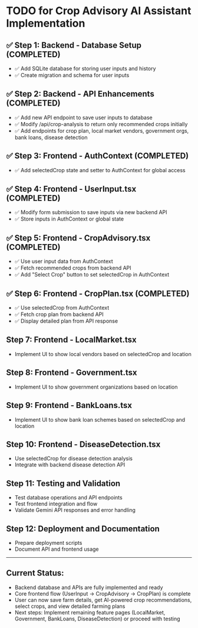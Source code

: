 # TODO for Crop Advisory AI Assistant Implementation

## ✅ Step 1: Backend - Database Setup (COMPLETED)
- ✅ Add SQLite database for storing user inputs and history
- ✅ Create migration and schema for user inputs

## ✅ Step 2: Backend - API Enhancements (COMPLETED)
- ✅ Add new API endpoint to save user inputs to database
- ✅ Modify /api/crop-analysis to return only recommended crops initially
- ✅ Add endpoints for crop plan, local market vendors, government orgs, bank loans, disease detection

## ✅ Step 3: Frontend - AuthContext (COMPLETED)
- ✅ Add selectedCrop state and setter to AuthContext for global access

## ✅ Step 4: Frontend - UserInput.tsx (COMPLETED)
- ✅ Modify form submission to save inputs via new backend API
- ✅ Store inputs in AuthContext or global state

## ✅ Step 5: Frontend - CropAdvisory.tsx (COMPLETED)
- ✅ Use user input data from AuthContext
- ✅ Fetch recommended crops from backend API
- ✅ Add "Select Crop" button to set selectedCrop in AuthContext

## ✅ Step 6: Frontend - CropPlan.tsx (COMPLETED)
- ✅ Use selectedCrop from AuthContext
- ✅ Fetch crop plan from backend API
- ✅ Display detailed plan from API response

## Step 7: Frontend - LocalMarket.tsx
- Implement UI to show local vendors based on selectedCrop and location

## Step 8: Frontend - Government.tsx
- Implement UI to show government organizations based on location

## Step 9: Frontend - BankLoans.tsx
- Implement UI to show bank loan schemes based on selectedCrop and location

## Step 10: Frontend - DiseaseDetection.tsx
- Use selectedCrop for disease detection analysis
- Integrate with backend disease detection API

## Step 11: Testing and Validation
- Test database operations and API endpoints
- Test frontend integration and flow
- Validate Gemini API responses and error handling

## Step 12: Deployment and Documentation
- Prepare deployment scripts
- Document API and frontend usage

---

## Current Status:
- Backend database and APIs are fully implemented and ready
- Core frontend flow (UserInput → CropAdvisory → CropPlan) is complete
- User can now save farm details, get AI-powered crop recommendations, select crops, and view detailed farming plans
- Next steps: Implement remaining feature pages (LocalMarket, Government, BankLoans, DiseaseDetection) or proceed with testing
